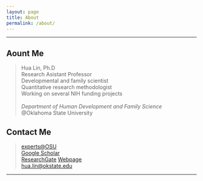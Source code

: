 ```yaml
---
layout: page
title: About
permalink: /about/
---
```


*************

## Aount Me
> Hua Lin, Ph.D <br/>
> Research Asistant Professor <br/>
> Developmental and family scientist <br/>
> Quantitative research methodologist <br/>
> Working on several NIH funding projects <br/>  
> *Department of Human Development and Family Science* <br/>
> @Oklahoma State University <br/>

## Contact Me
> [experts@OSU](https://experts.okstate.edu/hua.lin/) <br/>
> [Google Scholar](https://scholar.google.com/citations?user=tS3Zw8cAAAAJ&hl=en)  <br/>
> [ResearchGate](https://www.researchgate.net/profile/Hua_Lin30)
> [Webpage](https://hualin-ok.github.io/)  <br/>
> [hua.lin@okstate.edu](mailto:hua.lin@dokstate.edu)  <br/>

*****************
